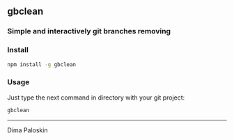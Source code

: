 ## gbclean

### Simple and interactively git branches removing

### Install

```sh
npm install -g gbclean
```

### Usage

Just type the next command in directory with your git project:

```sh
gbclean
```

---

Dima Paloskin

